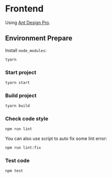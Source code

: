 # Frontend

Using [Ant Design Pro](https://pro.ant.design/docs/getting-started).


## Environment Prepare

Install `node_modules`:

```bash
tyarn
```

### Start project

```bash
tyarn start
```

### Build project

```bash
tyarn build
```

### Check code style

```bash
npm run lint
```

You can also use script to auto fix some lint error:

```bash
npm run lint:fix
```

### Test code

```bash
npm test
```

